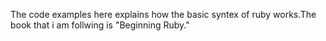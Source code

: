 
The code examples here  explains how the basic syntex of ruby works.The book that i
am follwing is "Beginning Ruby."

